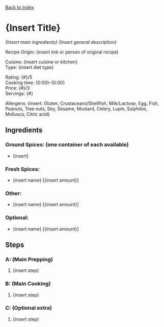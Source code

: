 [Back to Index](/index.md)

# {Insert Title}
*{Insert main ingredients}*
*{Insert general description}*

Recipe Origin: {insert link or person of original recipe}

Cuisine: {insert cuisine or kitchen}  
Type: {insert diet type}  

Rating: {#}/5  
Cooking time: {0:00}-{0:00}  
Price: {#}/3  
Servings: {#}  

Allergens: {insert: Gluten, Crustaceans/Shellfish, Milk/Lactose, Egg, Fish, Peanuts, Tree nuts, Soy, Sesame, Mustard, Celery, Lupin, Sulphites, Molluscs, Citric acid}

## Ingredients
### Ground Spices: (one container of each available)
- {insert}


### Fresh Spices:
- {insert name} [{insert amount}]

### Other:
- {insert name} [{insert amount}]

### Optional:
- {insert name} [{insert amount}]

## Steps

### A: (Main Prepping)
1. {insert step}


### B: (Main Cooking)
1. {insert step}

### C: (Optional extra)
1. {insert step}